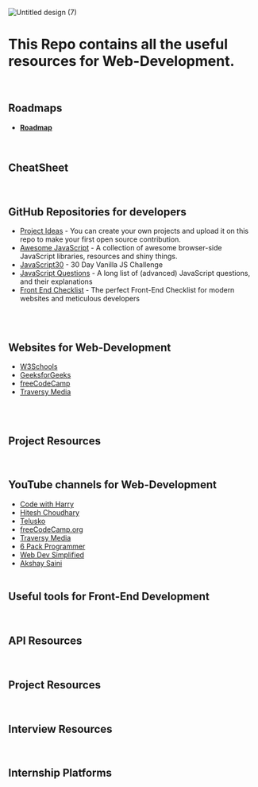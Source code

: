 ![Untitled design (7)](https://user-images.githubusercontent.com/83531337/159842377-ed16c956-cd6a-4847-8832-ea4285d02898.png)


# This Repo contains all the useful resources for Web-Development.

<br>


## Roadmaps
* **[Roadmap](https://github.com/Aashutosh0033/Web-Dev-Resources/blob/main/Roadmaps.md)**
<br>

## CheatSheet 
<br>

## GitHub Repositories for developers
* [Project Ideas](https://github.com/akshaymarch7/project-ideas) - You can create your own projects and upload it on this repo to make your first open source contribution.<br>
* [Awesome JavaScript](https://github.com/sorrycc/awesome-javascript) - A collection of awesome browser-side JavaScript libraries, resources and shiny things.<br>
* [JavaScript30](https://github.com/wesbos/JavaScript30) - 30 Day Vanilla JS Challenge <br>
* [JavaScript Questions](https://github.com/lydiahallie/javascript-questions) - A long list of (advanced) JavaScript questions, and their explanations <br>
* [Front End Checklist](https://github.com/thedaviddias/Front-End-Checklist) -  The perfect Front-End Checklist for modern websites and meticulous developers<br>

<br><br>

## Websites for Web-Development
* [W3Schools](https://www.w3schools.com/default.asp)
* [GeeksforGeeks](https://www.geeksforgeeks.org/)
* [freeCodeCamp](https://www.freecodecamp.org/)
* [Traversy Media](https://www.traversymedia.com/)

<br><br>

## Project Resources
<br>

## YouTube channels for Web-Development
* [Code with Harry](https://youtube.com/c/CodeWithHarry)
* [Hitesh Choudhary](https://youtube.com/c/HiteshChoudharydotcom)
* [Telusko](https://youtube.com/c/Telusko)
* [freeCodeCamp.org](https://youtube.com/c/Freecodecamp)
* [Traversy Media](https://youtube.com/c/TraversyMedia)
* [6 Pack Programmer](https://youtube.com/c/6PackProgrammer)
* [Web Dev Simplified](https://youtube.com/c/WebDevSimplified)
* [Akshay Saini](https://youtube.com/c/akshaymarch7)
<br><br>

## Useful tools for Front-End Development 
<br>

## API Resources
<br>

## Project Resources
<br>

## Interview Resources
<br>

## Internship Platforms
<br>


